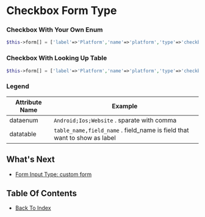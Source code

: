 # Checkbox Form Type

### Checkbox With Your Own Enum
```php
$this->form[] = ['label'=>'Platform','name'=>'platform','type'=>'checkbox','dataenum'=>'Android;IOS;Website'];
```

### Checkbox With Looking Up Table
```php
$this->form[] = ['label'=>'Platform','name'=>'platform','type'=>'checkbox','datatable'=>'platform,name'];
```

### Legend
| Attribute Name | Example |
| -------------- | ------- |
| dataenum | `Android;Ios;Website` . sparate with comma |
| datatable | `table_name,field_name` . field_name is field that want to show as label |

## What's Next
- [Form Input Type: custom form](./form-custom.md)

## Table Of Contents
- [Back To Index](./index.md)